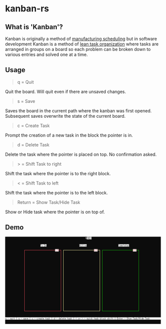 
# kanban-rs


## What is 'Kanban'?

Kanban is originally a method of [manufacturing scheduling](https://en.wikipedia.org/wiki/Kanban) but in software development Kanban is a method of [lean task organization](https://en.wikipedia.org/wiki/Kanban_(development)) where tasks are arranged in groups on a board so each problem can be broken down to various entries and solved one at a time.

## Usage


> q = Quit

Quit the board. Will quit even if there are unsaved changes.

> s = Save

Saves the board in the current path where the kanban was first opened. Subsequent saves overwrite the state of the current board.

> c = Create Task

Prompt the creation of a new task in the block the pointer is in.

> d = Delete Task

Delete the task where the pointer is placed on top. No confirmation asked.

> \> = Shift Task to right

Shift the task where the pointer is to the right block.

> < = Shift Task to left

Shift the task where the pointer is to the left block.

> Return = Show Task/Hide Task

Show or Hide task where the pointer is on top of.

## Demo

![](https://github.com/rapha-au/kanban-rs/blob/main/assets/KanbanExample.gif)

